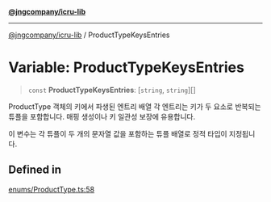 [**@jngcompany/icru-lib**](../README.md)

***

[@jngcompany/icru-lib](../globals.md) / ProductTypeKeysEntries

# Variable: ProductTypeKeysEntries

> `const` **ProductTypeKeysEntries**: [`string`, `string`][]

ProductType 객체의 키에서 파생된 엔트리 배열
각 엔트리는 키가 두 요소로 반복되는 튜플을 포함합니다.
매핑 생성이나 키 일관성 보장에 유용합니다.

이 변수는 각 튜플이 두 개의 문자열 값을 포함하는 튜플 배열로 정적 타입이 지정됩니다.

## Defined in

[enums/ProductType.ts:58](https://github.com/jngcompany/icru-lib/blob/c1136b1cca3e7fccee98611dd392fe7b79b1145a/src/enums/ProductType.ts#L58)
